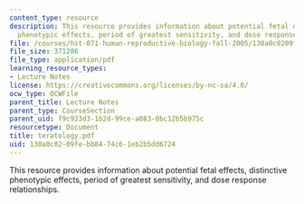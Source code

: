 ```yaml
---
content_type: resource
description: This resource provides information about potential fetal effects, distinctive
  phenotypic effects, period of greatest sensitivity, and dose response relationships.
file: /courses/hst-071-human-reproductive-biology-fall-2005/130a0c0209febb8474c61eb2b5dd6724_teratology.pdf
file_size: 371286
file_type: application/pdf
learning_resource_types:
- Lecture Notes
license: https://creativecommons.org/licenses/by-nc-sa/4.0/
ocw_type: OCWFile
parent_title: Lecture Notes
parent_type: CourseSection
parent_uid: f9c933d3-1b2d-99ce-a083-0bc12b5b975c
resourcetype: Document
title: teratology.pdf
uid: 130a0c02-09fe-bb84-74c6-1eb2b5dd6724
---
```

This resource provides information about potential fetal effects, distinctive phenotypic effects, period of greatest sensitivity, and dose response relationships.
